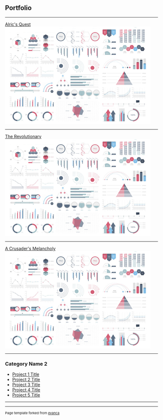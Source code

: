 ## Portfolio

---


[Alric's Quest](/sample_page)
<img src="images/dummy_thumbnail.jpg?raw=true"/>

---
[The Revolutionary](/pdf/sample_presentation.pdf)
<img src="images/dummy_thumbnail.jpg?raw=true"/>

---
[A Crusader's Melancholy](http://example.com/)
<img src="images/dummy_thumbnail.jpg?raw=true"/>

---

### Category Name 2

- [Project 1 Title](http://example.com/)
- [Project 2 Title](http://example.com/)
- [Project 3 Title](http://example.com/)
- [Project 4 Title](http://example.com/)
- [Project 5 Title](http://example.com/)

---




---
<p style="font-size:11px">Page template forked from <a href="https://github.com/evanca/quick-portfolio">evanca</a></p>
<!-- Remove above link if you don't want to attibute -->
